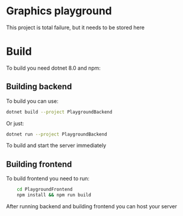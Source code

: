 # Graphics playground
This project is total failure, but it needs to be stored here

# Build
To build you need dotnet 8.0 and npm:
## Building backend
To build you can use:
```bash
dotnet build --project PlaygroundBackend
```

Or just:
```bash
dotnet run --project PlaygroundBackend
```

To build and start the server immediately  

## Building frontend
To build frontend you need to run:
```bash
    cd PlaygroundFrontend
    npm install && npm run build
```

After running backend and building frontend you can host your server
